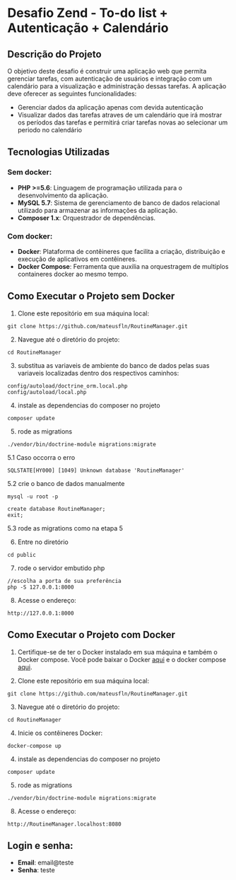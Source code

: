# Desafio Zend - To-do list + Autenticação + Calendário

## Descrição do Projeto

O objetivo deste desafio é construir uma aplicação web que permita gerenciar tarefas, com autenticação de usuários e integração com um calendário para a visualização e administração dessas tarefas. A aplicação deve oferecer as seguintes funcionalidades:

- Gerenciar dados da aplicação apenas com devida autenticação
- Visualizar dados das tarefas atraves de um calendário que irá mostrar os períodos das tarefas e permitirá criar tarefas novas ao selecionar um periodo no calendário
## Tecnologias Utilizadas

### Sem docker:
- **PHP >=5.6**: Linguagem de programação utilizada para o desenvolvimento da aplicação.
- **MySQL 5.7**: Sistema de gerenciamento de banco de dados relacional utilizado para armazenar as informações da aplicação.
- **Composer 1.x**: Orquestrador de dependências.
### Com docker:
- **Docker**: Plataforma de contêineres que facilita a criação, distribuição e execução de aplicativos em contêineres.
- **Docker Compose**: Ferramenta que auxilia na orquestragem de multiplos containeres docker ao mesmo tempo.

## Como Executar o Projeto sem Docker

1. Clone este repositório em sua máquina local:

```
git clone https://github.com/mateusfln/RoutineManager.git
```

2. Navegue até o diretório do projeto:

```
cd RoutineManager
```
3. substitua as variaveis de ambiente do banco de dados pelas suas variaveis localizadas dentro dos respectivos caminhos:

```
config/autoload/doctrine_orm.local.php
config/autoload/local.php
```

4. instale as dependencias do composer no projeto

```
composer update
```

5. rode as migrations

```
./vendor/bin/doctrine-module migrations:migrate
```

5.1 Caso occorra o erro

```
SQLSTATE[HY000] [1049] Unknown database 'RoutineManager'
```

5.2 crie o banco de dados manualmente

```
mysql -u root -p
```
```
create database RoutineManager;
exit;
```
5.3 rode as migrations como na etapa 5

6. Entre no diretório

```
cd public
```

7. rode o servidor embutido php

```
//escolha a porta de sua preferência
php -S 127.0.0.1:8000
```

8. Acesse o endereço:

```
http://127.0.0.1:8000
```

## Como Executar o Projeto com Docker

1. Certifique-se de ter o Docker instalado em sua máquina e também o Docker compose. Você pode baixar o Docker [aqui](https://www.docker.com/get-started) e o docker compose [aqui](https://docs.docker.com/compose/install/).

2. Clone este repositório em sua máquina local:

```
git clone https://github.com/mateusfln/RoutineManager.git
```

3. Navegue até o diretório do projeto:

```
cd RoutineManager
```

4. Inicie os contêineres Docker:

```
docker-compose up
```

4. instale as dependencias do composer no projeto

```
composer update

```

5. rode as migrations

```
./vendor/bin/doctrine-module migrations:migrate

```


8. Acesse o endereço:

```
http://RoutineManager.localhost:8080

```


## Login e senha:

- **Email**: email@teste
- **Senha**: teste


